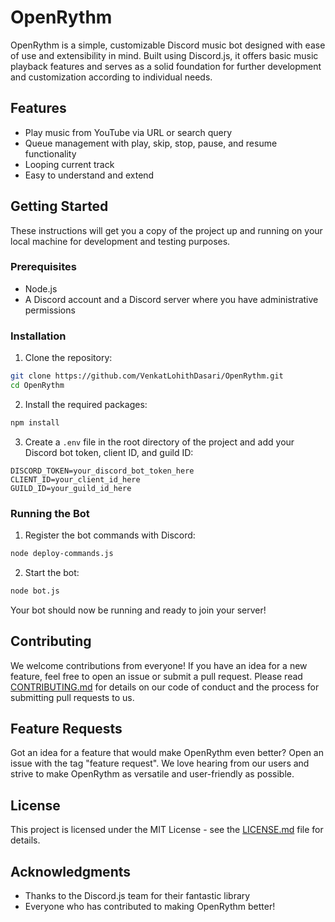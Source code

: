 # OpenRythm

OpenRythm is a simple, customizable Discord music bot designed with ease of use and extensibility in mind. Built using Discord.js, it offers basic music playback features and serves as a solid foundation for further development and customization according to individual needs.

## Features

-   Play music from YouTube via URL or search query
-   Queue management with play, skip, stop, pause, and resume functionality
-   Looping current track
-   Easy to understand and extend

## Getting Started

These instructions will get you a copy of the project up and running on your local machine for development and testing purposes.

### Prerequisites

-   Node.js
-   A Discord account and a Discord server where you have administrative permissions

### Installation

1. Clone the repository:

```bash
git clone https://github.com/VenkatLohithDasari/OpenRythm.git
cd OpenRythm
```

2. Install the required packages:

```bash
npm install
```

3. Create a `.env` file in the root directory of the project and add your Discord bot token, client ID, and guild ID:

```plaintext
DISCORD_TOKEN=your_discord_bot_token_here
CLIENT_ID=your_client_id_here
GUILD_ID=your_guild_id_here
```

### Running the Bot

1. Register the bot commands with Discord:

```bash
node deploy-commands.js
```

2. Start the bot:

```bash
node bot.js
```

Your bot should now be running and ready to join your server!

## Contributing

We welcome contributions from everyone! If you have an idea for a new feature, feel free to open an issue or submit a pull request. Please read [CONTRIBUTING.md](CONTRIBUTING.md) for details on our code of conduct and the process for submitting pull requests to us.

## Feature Requests

Got an idea for a feature that would make OpenRythm even better? Open an issue with the tag "feature request". We love hearing from our users and strive to make OpenRythm as versatile and user-friendly as possible.

## License

This project is licensed under the MIT License - see the [LICENSE.md](LICENSE.md) file for details.

## Acknowledgments

-   Thanks to the Discord.js team for their fantastic library
-   Everyone who has contributed to making OpenRythm better!
